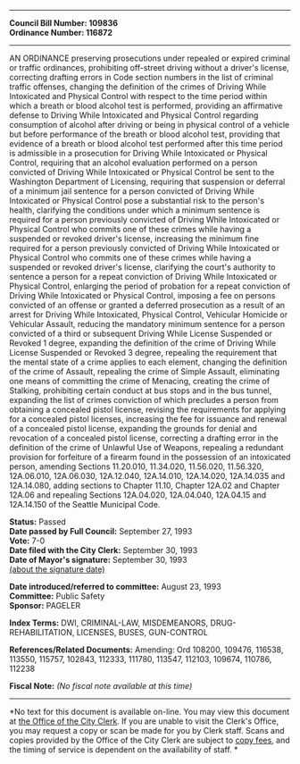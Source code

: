 * * * * *  
  
**Council Bill Number: [](#h0)[](#h2)109836**   
**Ordinance Number: 116872**  
  
* * * * *  
  
AN ORDINANCE preserving prosecutions under repealed or expired criminal or traffic ordinances, prohibiting off-street driving without a driver's license, correcting drafting errors in Code section numbers in the list of criminal traffic offenses, changing the definition of the crimes of Driving While Intoxicated and Physical Control with respect to the time period within which a breath or blood alcohol test is performed, providing an affirmative defense to Driving While Intoxicated and Physical Control regarding consumption of alcohol after driving or being in physical control of a vehicle but before performance of the breath or blood alcohol test, providing that evidence of a breath or blood alcohol test performed after this time period is admissible in a prosecution for Driving While Intoxicated or Physical Control, requiring that an alcohol evaluation performed on a person convicted of Driving While Intoxicated or Physical Control be sent to the Washington Department of Licensing, requiring that suspension or deferral of a minimum jail sentence for a person convicted of Driving While Intoxicated or Physical Control pose a substantial risk to the person's health, clarifying the conditions under which a minimum sentence is required for a person previously convicted of Driving While Intoxicated or Physical Control who commits one of these crimes while having a suspended or revoked driver's license, increasing the minimum fine required for a person previously convicted of Driving While Intoxicated or Physical Control who commits one of these crimes while having a suspended or revoked driver's license, clarifying the court's authority to sentence a person for a repeat conviction of Driving While Intoxicated or Physical Control, enlarging the period of probation for a repeat conviction of Driving While Intoxicated or Physical Control, imposing a fee on persons convicted of an offense or granted a deferred prosecution as a result of an arrest for Driving While Intoxicated, Physical Control, Vehicular Homicide or Vehicular Assault, reducing the mandatory minimum sentence for a person convicted of a third or subsequent Driving While License Suspended or Revoked 1 degree, expanding the definition of the crime of Driving While License Suspended or Revoked 3 degree, repealing the requirement that the mental state of a crime applies to each element, changing the definition of the crime of Assault, repealing the crime of Simple Assault, eliminating one means of committing the crime of Menacing, creating the crime of Stalking, prohibiting certain conduct at bus stops and in the bus tunnel, expanding the list of crimes conviction of which precludes a person from obtaining a concealed pistol license, revising the requirements for applying for a concealed pistol licenses, increasing the fee for issuance and renewal of a concealed pistol license, expanding the grounds for denial and revocation of a concealed pistol license, correcting a drafting error in the definition of the crime of Unlawful Use of Weapons, repealing a redundant provision for forfeiture of a firearm found in the possession of an intoxicated person, amending Sections 11.20.010, 11.34.020, 11.56.020, 11.56.320, 12A.06.010, 12A.06.030, 12A.12.040, 12A.14.010, 12A.14.020, 12A.14.035 and 12A.14.080, adding sections to Chapter 11.10, Chapter 12A.02 and Chapter 12A.06 and repealing Sections 12A.04.020, 12A.04.040, 12A.04.15 and 12A.14.150 of the Seattle Municipal Code.  
  
**Status:** Passed   
**Date passed by Full Council:** September 27, 1993   
**Vote:** 7-0   
**Date filed with the City Clerk:** September 30, 1993   
**Date of Mayor's signature:** September 30, 1993   
[(about the signature date)](/~public/approvaldate.htm)   
  
  
**Date introduced/referred to committee:** August 23, 1993   
**Committee:** Public Safety   
**Sponsor:** PAGELER   
  
**Index Terms:** DWI, CRIMINAL-LAW, MISDEMEANORS, DRUG-REHABILITATION, LICENSES, BUSES, GUN-CONTROL  
  
**References/Related Documents:** Amending: Ord 108200, 109476, 116538, 113550, 115757, 102843, 112333, 111780, 113547, 112103, 109674, 110786, 112238  
  
**Fiscal Note:** *(No fiscal note available at this time)*  
  
* * * * *  
  
*No text for this document is available on-line. You may view this document at [the Office of the City Clerk](http://www.seattle.gov/leg/clerk/contactUs.htm). If you are unable to visit the Clerk's Office, you may request a copy or scan be made for you by Clerk staff. Scans and copies provided by the Office of the City Clerk are subject to [copy fees](http://clerk.seattle.gov/~public/clerkfees.htm), and the timing of service is dependent on the availability of staff. *  
  
  
